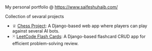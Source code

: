 My personal portfolio
@ https://www.saifeshuhaib.com/

Collection of sevaral projects
- ♕ [Chess Project](https://github.com/enansaif/chess_project): A Django-based web app where players can play against several AI bots.
- 🃏 [LeetCode Flash Cards](https://github.com/enansaif/flashcards): A Django-based flashcard CRUD app for efficient problem-solving review.